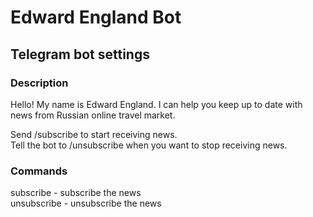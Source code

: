 Edward England Bot
============================

## Telegram bot settings

### Description
Hello! My name is Edward England.
I can help you keep up to date with news from Russian online travel market.

Send /subscribe to start receiving news.  
Tell the bot to /unsubscribe when you want to stop receiving news.


### Commands
subscribe - subscribe the news  
unsubscribe - unsubscribe the news
